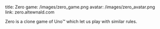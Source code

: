 title: Zero
game: /images/zero_game.png
avatar: /images/zero_avatar.png
link: zero.altewnald.com

Zero is a clone game of Uno™️ which let us play with similar rules.

